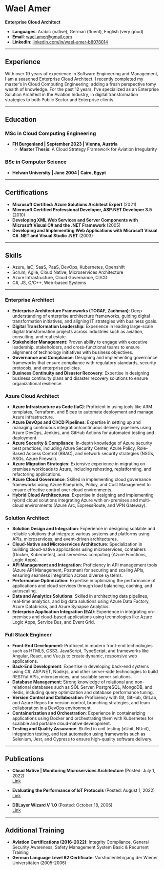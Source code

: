 # Wael Amer
**Enterprise Cloud Architect**

- **Languages**: Arabic (native), German (fluent), English (very good)
- **Email**: wael.amer@gmail.com
- **LinkedIn**: [linkedin.com/in/wael-amer-b8078014](https://linkedin.com/in/wael-amer-b8078014)

---
## Experience

With over 19 years of experience in Software Engineering and Management, I am a seasoned Enterprise Cloud Architect.
I recently completed my master’s in Cloud Computing Engineering, adding a fresh perspective tomy wealth of knowledge.
For the past 12 years, I’ve specialized as an Enterprise Solution Architect in the Aviation Industry, in digital transformation
strategies to both Public Sector and Enterprise clients.

---

## Education

### MSc in Cloud Computing Engineering
- **FH Burgenland | September 2023 | Vienna, Austria**
  - **Master Thesis**: A Cloud Strategy Framework for Aviation Irregularity

### BSc in Computer Science
- **Helwan University | June 2004 | Cairo, Egypt**

---

## Certifications

- **Microsoft Certified: Azure Solutions Architect Expert** (2021)
- **Microsoft Certified Professional Developer, ASP.NET Developer 3.5** (2010)
- **Developing XML Web Services and Server Components with Microsoft Visual C# and the .NET Framework** (2005)
- **Developing and Implementing Web Applications with Microsoft Visual C# .NET and Visual Studio .NET** (2003)

---

## Skills

- Azure, IaC, SaaS, PaaS, DevOps, Kubernetes, Openshift
- Scrum, Agile, Cloud Native, Microservices Architecture
- Azure Infrastructure, Cloud Governance, CI/CD
- C#, JS, C/C++, Web-based Systems

---
### **Enterprise Architect**

- **Enterprise Architecture Frameworks (TOGAF, Zachman)**: Deep understanding of enterprise architecture frameworks, guiding digital transformation initiatives, and aligning IT strategies with business goals.
- **Digital Transformation Leadership**: Experience in leading large-scale digital transformation projects across industries such as aviation, consulting, and real estate.
- **Stakeholder Management**: Proven ability to engage with executive leadership, stakeholders, and cross-functional teams to ensure alignment of technology initiatives with business objectives.
- **Governance and Compliance**: Designing and implementing governance frameworks that ensure compliance with regulatory standards, security protocols, and enterprise policies.
- **Business Continuity and Disaster Recovery**: Expertise in designing business continuity plans and disaster recovery solutions to ensure organizational resilience.

### **Azure Cloud Architect**

- **Azure Infrastructure as Code (IaC)**: Proficient in using tools like ARM templates, Terraform, and Bicep to automate deployment and manage Azure infrastructure.
- **Azure DevOps and CI/CD Pipelines**: Expertise in setting up and managing continuous integration/continuous delivery pipelines using Azure DevOps, Jenkins, and GitHub Actions for automated testing and deployment.
- **Azure Security & Compliance**: In-depth knowledge of Azure security best practices, including Azure Security Center, Azure Policy, Role-Based Access Control (RBAC), and network security strategies (NSGs, ASGs, Azure Firewall).
- **Azure Migration Strategies**: Extensive experience in migrating on-premises workloads to Azure, including rehosting, replatforming, and refactoring applications.
- **Azure Cloud Governance**: Skilled in implementing cloud governance frameworks using Azure Blueprints, Policy, and Cost Management to ensure effective control over cloud environments.
- **Hybrid Cloud Architectures**: Expertise in designing and implementing hybrid cloud solutions integrating Azure with on-premises and multi-cloud environments (Azure Arc, ExpressRoute, and VPN Gateway).

### **Solution Architect**

- **Solution Design and Integration**: Experience in designing scalable and reliable solutions that integrate various systems and platforms using APIs, microservices, and event-driven architectures.
- **Cloud-Native and Microservices Architecture**: Specialization in building cloud-native applications using microservices, containers (Docker, Kubernetes), and serverless computing (Azure Functions, Logic Apps).
- **API Management and Integration**: Proficiency in API management tools (Azure API Management, Postman) for securing and scaling APIs, ensuring seamless integration across diverse systems.
- **Performance Optimization**: Expertise in optimizing the performance of applications and cloud services through load balancing, caching, and autoscaling.
- **Data and Analytics Solutions**: Skilled in architecting data pipelines, real-time analytics, and big data solutions using Azure Data Factory, Azure Databricks, and Azure Synapse Analytics.
- **Enterprise Application Integration (EAI)**: Experience in integrating on-premises and cloud-based applications using technologies like Azure Logic Apps, Service Bus, and Event Grid.

### **Full Stack Engineer**

- **Front-End Development**: Proficient in modern front-end technologies such as HTML5, CSS3, JavaScript, TypeScript, and frameworks like Angular, React, and Vue.js to create dynamic, responsive web applications.
- **Back-End Development**: Expertise in developing back-end systems using C#, ASP.NET, Node.js, and other server-side technologies to build RESTful APIs, microservices, and scalable server solutions.
- **Database Management**: Strong knowledge of relational and non-relational databases such as SQL Server, PostgreSQL, MongoDB, and Redis, including query optimization and database performance tuning.
- **Version Control and Collaboration**: Proficiency with Git, GitHub, GitLab, and Azure Repos for version control, branching strategies, and team collaboration in a DevOps environment.
- **Containerization and Orchestration**: Experience in containerizing applications using Docker and orchestrating them with Kubernetes for scalable and portable cloud-native development.
- **Testing and Quality Assurance**: Skilled in unit testing (xUnit, NUnit), integration testing, and test automation using frameworks such as Selenium, Jest, and Cypress to ensure high-quality software delivery.

---

## Publications

- **Cloud Native | Monitoring Microservices Architecture** (Posted: July 1, 2022)  
  [Link](https://github.com/waelamer/FH-Msc-Microservice-Monitoring)

- **Evaluating the Performance of IoT Protocols** (Posted: August 1, 2022)  
  [Link](https://github.com/melashkr/technical-articles/tree/main/evaluating-iot-protocols)

- **DBLayer Wizard V 1.0** (Posted: October 18, 2005)  
  [Link](https://www.codeproject.com/Articles/11989/DBLayer-Wizard-V-1-0)

---

## Additional Training

- **Aviation Certifications (2016-2022)**: Integrity Compliance, General Security Awareness, Safety Management System Basic & Recurrent Training
- **German Language Level B2 Certificate**: Vorstudienlehrgang der Wiener Universitäten (2005-2006)

